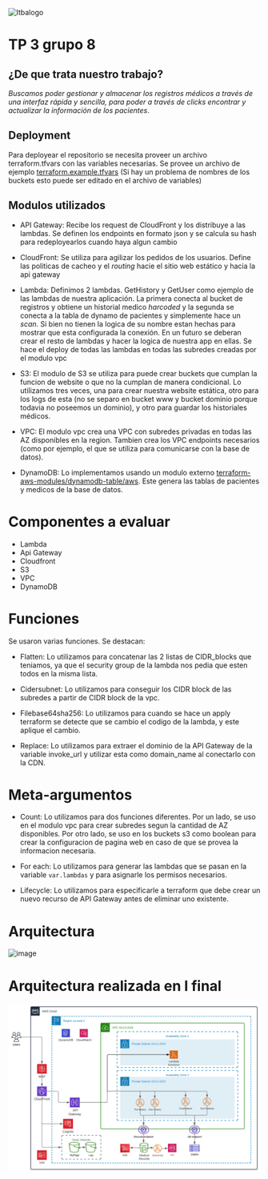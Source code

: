 ![Itbalogo](itbalogo.png)

# TP 3 grupo 8
## ¿De que trata nuestro trabajo?

*Buscamos poder gestionar y almacenar los registros médicos a través de una interfaz rápida y sencilla, para poder a través de clicks encontrar y actualizar la información de los pacientes*. 

## Deployment
Para deployear el repositorio se necesita proveer un archivo terraform.tfvars con las variables necesarias.
Se provee un archivo de ejemplo [terraform.example.tfvars](./terraform/organization/terraform.example.tfvars)
(Si hay un problema de nombres de los buckets esto puede ser editado en el archivo de variables)

## Modulos utilizados

* API Gateway: Recibe los request de CloudFront y los distribuye a las lambdas. Se definen los endpoints en formato json y se calcula su hash para redeployearlos cuando haya algun cambio

* CloudFront: Se utiliza para agilizar los pedidos de los usuarios. Define las politicas de cacheo y el *routing* hacie el sitio web estático y hacia la api gateway

* Lambda: Definimos 2 lambdas. GetHistory y GetUser como ejemplo de las lambdas de nuestra aplicación. La primera conecta al bucket de registros y obtiene un historial medico *harcoded* y la segunda se conecta a la tabla de dynamo de pacientes y simplemente hace un *scan*. Si bien no tienen la logica de su nombre estan hechas para mostrar que esta configurada la conexión. En un futuro se deberan crear el resto de lambdas y hacer la logica de nuestra app en ellas. Se hace el deploy de todas las lambdas en todas las subredes creadas por el modulo vpc

* S3: El modulo de S3 se utiliza para puede crear buckets que cumplan la funcion de website o que no la cumplan de manera condicional. Lo utilizamos tres veces, una para crear nuestra website estática, otro para los logs de esta (no se separo en bucket www y bucket dominio porque todavia no poseemos un dominio), y otro para guardar los historiales médicos.

* VPC: El modulo vpc crea una VPC con subredes privadas en todas las AZ disponibles en la region. Tambien crea los VPC endpoints necesarios (como por ejemplo, el que se utiliza para comunicarse con la base de datos).

* DynamoDB: Lo implementamos usando un modulo externo [terraform-aws-modules/dynamodb-table/aws](https://registry.terraform.io/modules/terraform-aws-modules/dynamodb-table/aws/latest). Este genera las tablas de pacientes y medicos de la base de datos.

# Componentes a evaluar
- Lambda
- Api Gateway
- Cloudfront
- S3
- VPC
- DynamoDB

# Funciones 

Se usaron varias funciones. Se destacan:

* Flatten: Lo utilizamos para concatenar las 2 listas de CIDR_blocks que teniamos, ya que el security group de la lambda nos pedia que esten todos en la misma lista.

* Cidersubnet: Lo utilizamos para conseguir los CIDR block de las subredes a partir de CIDR block de la vpc.

* Filebase64sha256: Lo utilizamos para cuando se hace un apply terraform se detecte que se cambio el codigo de la lambda, y este aplique el cambio. 

* Replace: Lo utilizamos para extraer el dominio de la API Gateway de la variable invoke_url y utilizar esta como domain_name al conectarlo con la CDN.

# Meta-argumentos

* Count: Lo utilizamos para dos funciones diferentes. Por un lado, se uso en el modulo vpc para crear subredes segun la cantidad de AZ disponibles. Por otro lado, se uso en los buckets s3 como boolean para crear la configuracion de pagina web en caso de que se provea la informacion necesaria.

* For each: Lo utilizamos para generar las lambdas que se pasan en la variable `var.lambdas` y para asignarle los permisos necesarios.

* Lifecycle: Lo utilizamos para especificarle a terraform que debe crear un nuevo recurso de API Gateway antes de eliminar uno existente.

# Arquitectura     
![image](arquitectura_modificada.png)

# Arquitectura realizada en l final

![image](arquitectura_final.svg)
